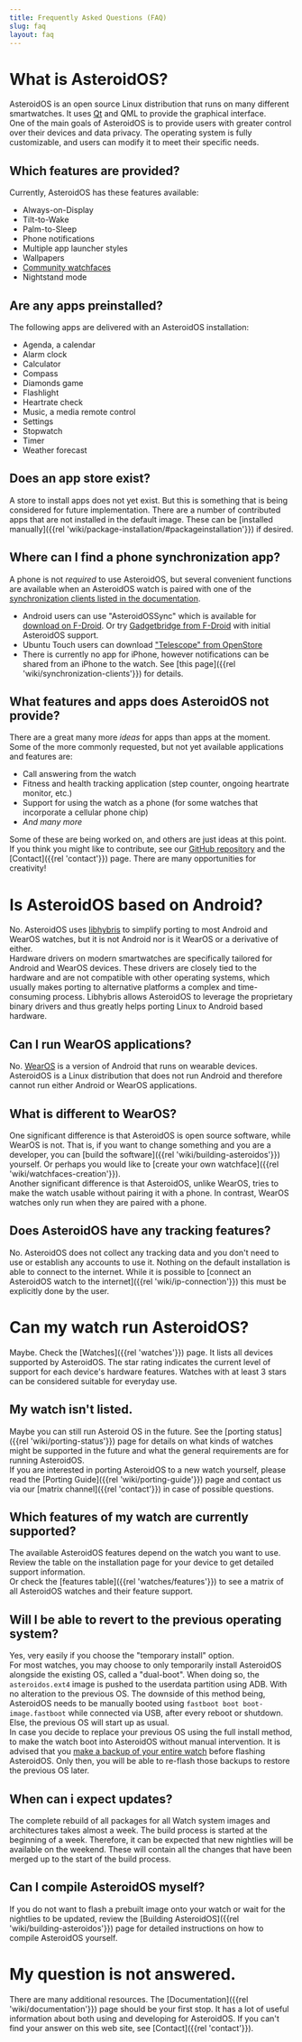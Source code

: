 ```yaml
---
title: Frequently Asked Questions (FAQ)
slug: faq
layout: faq
---
```

# What is AsteroidOS?
AsteroidOS is an open source Linux distribution that runs on many different smartwatches. It uses [Qt](http://www.qt.io/) and QML to provide the graphical interface.\
One of the main goals of AsteroidOS is to provide users with greater control over their devices and data privacy. The operating system is fully customizable, and users can modify it to meet their specific needs.

## Which features are provided?
Currently, AsteroidOS has these features available:
 - Always-on-Display
 - Tilt-to-Wake
 - Palm-to-Sleep
 - Phone notifications
 - Multiple app launcher styles
 - Wallpapers
 - [Community watchfaces](https://github.com/AsteroidOS/unofficial-watchfaces)
 - Nightstand mode

## Are any apps preinstalled?
The following apps are delivered with an AsteroidOS installation:
 - Agenda, a calendar
 - Alarm clock
 - Calculator
 - Compass
 - Diamonds game
 - Flashlight
 - Heartrate check
 - Music, a media remote control
 - Settings
 - Stopwatch
 - Timer
 - Weather forecast

## Does an app store exist?
A store to install apps does not yet exist. But this is something that is being considered for future implementation. There are a number of contributed apps that are not installed in the default image. These can be [installed manually]({{rel 'wiki/package-installation/#packageinstallation'}}) if desired.

## Where can I find a phone synchronization app?
A phone is not *required* to use AsteroidOS, but several convenient functions are available when an AsteroidOS watch is paired with one of the [synchronization clients listed in the documentation](https://asteroidos.org/wiki/synchronization-clients/).
 - Android users can use "AsteroidOSSync" which is available for [download on F-Droid](https://f-droid.org/packages/org.asteroidos.sync/). Or try [Gadgetbridge from F-Droid](https://f-droid.org/packages/nodomain.freeyourgadget.gadgetbridge/) with initial AsteroidOS support.
 - Ubuntu Touch users can download ["Telescope" from OpenStore](https://open-store.io/app/telescope.asteroidos)
 - There is currently no app for iPhone, however notifications can be shared from an iPhone to the watch. See [this page]({{rel 'wiki/synchronization-clients'}}) for details.

## What features and apps does AsteroidOS **not** provide?
There are a great many more *ideas* for apps than apps at the moment. Some of the more commonly requested, but not yet available applications and features are:
 - Call answering from the watch
 - Fitness and health tracking application (step counter, ongoing heartrate monitor, etc.)
 - Support for using the watch as a phone (for some watches that incorporate a cellular phone chip)
 - *And many more*

Some of these are being worked on, and others are just ideas at this point. If you think you might like to contribute, see our [GitHub repository](https://github.com/AsteroidOS/asteroid/issues) and the [Contact]({{rel 'contact'}}) page. There are many opportunities for creativity!

# Is AsteroidOS based on Android?
No. AsteroidOS uses [libhybris](https://en.wikipedia.org/wiki/Hybris_(software)) to simplify porting to most Android and WearOS watches, but it is not Android nor is it WearOS or a derivative of either.\
Hardware drivers on modern smartwatches are specifically tailored for Android and WearOS devices. These drivers are closely tied to the hardware and are not compatible with other operating systems, which usually makes porting to alternative platforms a complex and time-consuming process. Libhybris allows AsteroidOS to leverage the proprietary binary drivers and thus greatly helps porting Linux to Android based hardware.

## Can I run WearOS applications?
No. [WearOS](https://en.wikipedia.org/wiki/Wear_OS) is a version of Android that runs on wearable devices. AsteroidOS is a Linux distribution that does not run Android and therefore cannot run either Android or WearOS applications.

## What is different to WearOS?
One significant difference is that AsteroidOS is open source software, while WearOS is not. That is, if you want to change something and you are a developer, you can [build the software]({{rel 'wiki/building-asteroidos'}}) yourself. Or perhaps you would like to [create your own watchface]({{rel 'wiki/watchfaces-creation'}}).\
Another significant difference is that AsteroidOS, unlike WearOS, tries to make the watch usable without pairing it with a phone. In contrast, WearOS watches only run when they are paired with a phone.

## Does AsteroidOS have any tracking features?
No. AsteroidOS does not collect any tracking data and you don't need to use or establish any accounts to use it. Nothing on the default installation is able to connect to the internet. While it is possible to [connect an AsteroidOS watch to the internet]({{rel 'wiki/ip-connection'}}) this must be explicitly done by the user.

# Can my watch run AsteroidOS?
Maybe. Check the [Watches]({{rel 'watches'}}) page. It lists all devices supported by AsteroidOS. The star rating indicates the current level of support for each device's hardware features. Watches with at least 3 stars can be considered suitable for everyday use.

## My watch isn't listed.
Maybe  you can still run Asteroid OS in the future. See the [porting status]({{rel 'wiki/porting-status'}}) page for details on what kinds of watches might be supported in the future and what the general requirements are for running AsteroidOS.\
If you are interested in porting AsteroidOS to a new watch yourself, please read the [Porting Guide]({{rel 'wiki/porting-guide'}}) page and contact us via our [matrix channel]({{rel 'contact'}}) in case of possible questions.

## Which features of my watch are currently supported?
The available AsteroidOS features depend on the watch you want to use. Review the table on the installation page for your device to get detailed support information.\
Or check the [features table]({{rel 'watches/features'}}) to see a matrix of all AsteroidOS watches and their feature support.

## Will I be able to revert to the previous operating system?
Yes, very easily if you choose the "temporary install" option.\
For most watches, you may choose to only temporarily install AsteroidOS alongside the existing OS, called a "dual-boot". When doing so, the `asteroidos.ext4` image is pushed to the userdata partition using ADB. With no alteration to the previous OS. The downside of this method being, AsteroidOS needs to be manually booted using `fastboot boot boot-image.fastboot` while connected via USB, after every reboot or shutdown. Else, the previous OS will start up as usual.\
In case you decide to replace your previous OS using the full install method, to make the watch boot into AsteroidOS without manual intervention. It is advised that you [make a backup of your entire watch](https://asteroidos.org/wiki/backup/) before flashing AsteroidOS. Only then, you will be able to re-flash those backups to restore the previous OS later.

## When can i expect updates?
The complete rebuild of all packages for all Watch system images and architectures takes almost a week. The build process is started at the beginning of a week. Therefore, it can be expected that new nightlies will be available on the weekend. These will contain all the changes that have been merged up to the start of the build process.

## Can I compile AsteroidOS myself?
If you do not want to flash a prebuilt image onto your watch or wait for the nightlies to be updated, review the [Building AsteroidOS]({{rel 'wiki/building-asteroidos'}}) page for detailed instructions on how to compile AsteroidOS yourself.

# My question is not answered.
There are many additional resources. The [Documentation]({{rel 'wiki/documentation'}}) page should be your first stop. It has a lot of useful information about both using and developing for AsteroidOS. If you can't find your answer on this web site, see [Contact]({{rel 'contact'}}).
